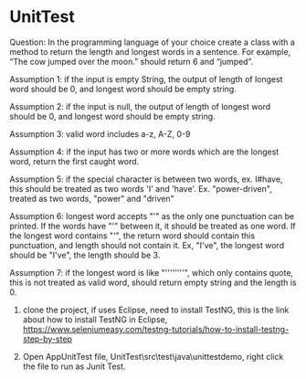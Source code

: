 # UnitTest
Question: In the programming language of your choice create a class with a method to return the length and longest words in a sentence. For example, “The cow jumped over the moon.” should return 6 and “jumped”. 

Assumption 1: if the input is empty String, the output of length of longest word should be 0, and longest word should be empty string.

Assumption 2: if the input is null, the output of length of longest word should be 0, and longest word should be empty string.

Assumption 3: valid word includes a-z, A-Z, 0-9

Assumption 4: if the input has two or more words which are the longest word, return the first caught word.

Assumption 5: if the special character is between two words, ex. I#have, this should be treated as two words 'I' and 'have'. Ex. "power-driven", treated as two words, "power" and "driven"

Assumption 6: longest word accepts "'" as the only one punctuation can be printed. If the words have "'" between it, it should be treated as one word. If the longest word contains "'", the return word should contain this punctuation, and length should not contain it. Ex, "I've", the longest word should be "I've", the length should be 3. 

Assumption 7: if the longest word is like "''''''''", which only contains quote, this is not treated as valid word, should return empty string and the length is 0.

1. clone the project, if uses Eclipse, need to install TestNG, this is the link about how to install TestNG in Eclipse, https://www.seleniumeasy.com/testng-tutorials/how-to-install-testng-step-by-step

2. Open AppUnitTest file, UnitTest\src\test\java\unittestdemo, right click the file to run as Junit Test.



